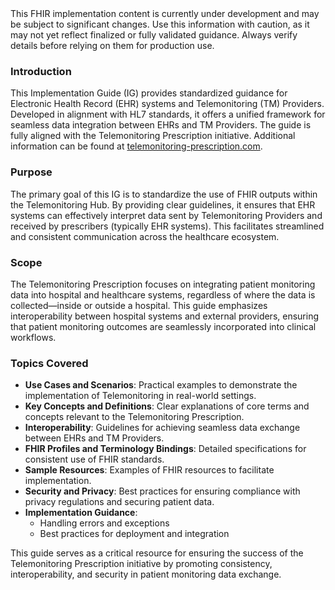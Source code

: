 <div class="stu-note">
This FHIR implementation content is currently under development and may be subject to significant changes. Use this information with caution, as it may not yet reflect finalized or fully validated guidance. Always verify details before relying on them for production use.
</div>

### Introduction

This Implementation Guide (IG) provides standardized guidance for Electronic Health Record (EHR) systems and Telemonitoring (TM) Providers. Developed in alignment with HL7 standards, it offers a unified framework for seamless data integration between EHRs and TM Providers. The guide is fully aligned with the Telemonitoring Prescription initiative. Additional information can be found at [telemonitoring-prescription.com](https://www.telemonitoring-prescription.com).

### Purpose

The primary goal of this IG is to standardize the use of FHIR outputs within the Telemonitoring Hub. By providing clear guidelines, it ensures that EHR systems can effectively interpret data sent by Telemonitoring Providers and received by prescribers (typically EHR systems). This facilitates streamlined and consistent communication across the healthcare ecosystem.

### Scope

The Telemonitoring Prescription focuses on integrating patient monitoring data into hospital and healthcare systems, regardless of where the data is collected—inside or outside a hospital. This guide emphasizes interoperability between hospital systems and external providers, ensuring that patient monitoring outcomes are seamlessly incorporated into clinical workflows.

### Topics Covered

- **Use Cases and Scenarios**: Practical examples to demonstrate the implementation of Telemonitoring in real-world settings.
- **Key Concepts and Definitions**: Clear explanations of core terms and concepts relevant to the Telemonitoring Prescription.
- **Interoperability**: Guidelines for achieving seamless data exchange between EHRs and TM Providers.
- **FHIR Profiles and Terminology Bindings**: Detailed specifications for consistent use of FHIR standards.
- **Sample Resources**: Examples of FHIR resources to facilitate implementation.
- **Security and Privacy**: Best practices for ensuring compliance with privacy regulations and securing patient data.
- **Implementation Guidance**:
  - Handling errors and exceptions
  - Best practices for deployment and integration

This guide serves as a critical resource for ensuring the success of the Telemonitoring Prescription initiative by promoting consistency, interoperability, and security in patient monitoring data exchange.
